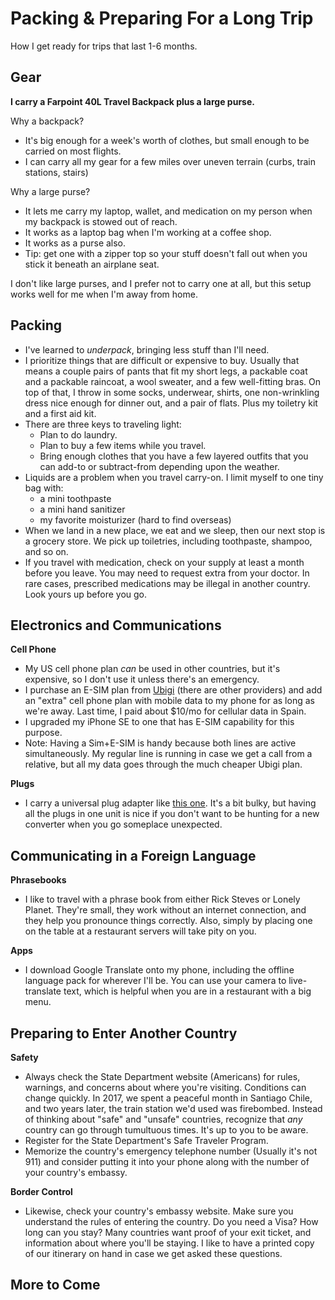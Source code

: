 # Packing & Preparing For a Long Trip

How I get ready for trips that last 1-6 months.

## Gear

 **I carry a Farpoint 40L Travel Backpack plus a large purse.**

Why a backpack?
- It's big enough for a week's worth of clothes, but small enough to be carried on most flights.
- I can carry all my gear for a few miles over uneven terrain (curbs, train stations, stairs)

Why a large purse?
- It lets me carry my laptop, wallet, and medication on my person when my backpack is stowed out of reach.
- It works as a laptop bag when I'm working at a coffee shop.
- It works as a purse also.
- Tip: get one with a zipper top so your stuff doesn't fall out when you stick it beneath an airplane seat.

I don't like large purses, and I prefer not to carry one at all, but this setup works well for me when I'm away from home.


## Packing

* I've learned to *underpack*, bringing less stuff than I'll need.
* I prioritize things that are difficult or expensive to buy. Usually that means a couple pairs of pants that fit my short legs, a packable coat and a packable raincoat, a wool sweater, and a few well-fitting bras. On top of that, I throw in some socks, underwear, shirts, one non-wrinkling dress nice enough for dinner out, and a pair of flats. Plus my toiletry kit and a first aid kit.
* There are three keys to traveling light:
	* Plan to do laundry.
	* Plan to buy a few items while you travel.
	* Bring enough clothes that you have a few layered outfits that you can add-to or subtract-from depending upon the weather.
* Liquids are a problem when you travel carry-on. I limit myself to one tiny bag with:
	* a mini toothpaste
	* a mini hand sanitizer
	* my favorite moisturizer (hard to find overseas)
* When we land in a new place, we eat and we sleep, then our next stop is a grocery store. We pick up toiletries, including toothpaste, shampoo, and so on.
* If you travel with medication, check on your supply at least a month before you leave. You may need to request extra from your doctor. In rare cases, prescribed medications may be illegal in another country. Look yours up before you go.

## Electronics and Communications

**Cell Phone**

* My US cell phone plan *can* be used in other countries, but it's expensive, so I don't use it unless there's an emergency.
* I purchase an E-SIM plan from [Ubigi](https://www.ubigi.com/) (there are other providers) and add an "extra" cell phone plan with mobile data to my phone for as long as we're away. Last time, I paid about $10/mo for cellular data in Spain.
* I upgraded my iPhone SE to one that has E-SIM capability for this purpose.
* Note: Having a Sim+E-SIM is handy because both lines are active simultaneously. My regular line is running in case we get a call from a relative, but all my data goes through the much cheaper Ubigi plan.

**Plugs**

* I carry a universal plug adapter like [this one](https://www.amazon.com/EPICKA-Universal-Travel-Adapter-Power/dp/B078S3M2NX). It's a bit bulky, but having all the plugs in one unit is nice if you don't want to be hunting for a new converter when you go someplace unexpected.


## Communicating in a Foreign Language

**Phrasebooks**

* I like to travel with a phrase book from either Rick Steves or Lonely Planet. They're small, they work without an internet connection, and they help you pronounce things correctly. Also, simply by placing one on the table at a restaurant servers will take pity on you.

**Apps**

* I download Google Translate onto my phone, including the offline language pack for wherever I'll be. You can use your camera to live-translate text, which is helpful when you are in a restaurant with a big menu.


## Preparing to Enter Another Country

**Safety**

* Always check the State Department website (Americans) for rules, warnings, and concerns about where you're visiting. Conditions can change quickly. In 2017, we spent a peaceful month in Santiago Chile, and two years later, the train station we'd used was firebombed. Instead of thinking about "safe" and "unsafe" countries, recognize that *any* country can go through tumultuous times. It's up to you to be aware.
* Register for the State Department's Safe Traveler Program.
* Memorize the country's emergency telephone number (Usually it's not 911) and consider putting it into your phone along with the number of your country's embassy.

**Border Control**
* Likewise, check your country's embassy website. Make sure you understand the rules of entering the country. Do you need a Visa? How long can you stay? Many countries want proof of your exit ticket, and information about where you'll be staying. I like to have a printed copy of our itinerary on hand in case we get asked these questions.


## More to Come



